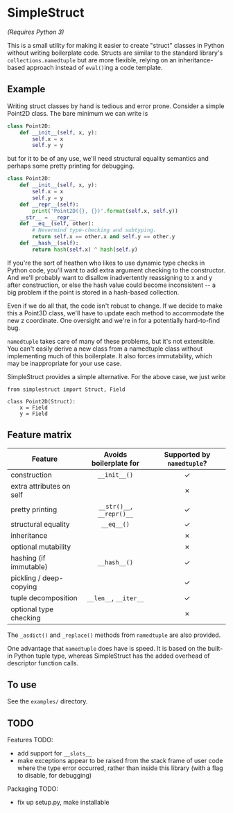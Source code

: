 # SimpleStruct

*(Requires Python 3)*

This is a small utility for making it easier to create "struct" classes
in Python without writing boilerplate code. Structs are similar to the
standard library's `collections.namedtuple` but are more flexible,
relying on an inheritance-based approach instead of `eval()`ing a code
template.

## Example

Writing struct classes by hand is tedious and error prone. Consider a
simple Point2D class. The bare minimum we can write is

```python
class Point2D:
    def __init__(self, x, y):
        self.x = x
        self.y = y
```

but for it to be of any use, we'll need structural equality semantics
and perhaps some pretty printing for debugging.

```python
class Point2D:
    def __init__(self, x, y):
        self.x = x
        self.y = y
    def __repr__(self):
        print('Point2D({}, {})'.format(self.x, self.y))
    __str__ = __repr__
    def __eq__(self, other):
        # Nevermind type-checking and subtyping.
        return self.x == other.x and self.y == other.y
    def __hash__(self):
        return hash(self.x) ^ hash(self.y)
```

If you're the sort of heathen who likes to use dynamic type checks
in Python code, you'll want to add extra argument checking to the
constructor. And we'll probably want to disallow inadvertently
reassigning to x and y after construction, or else the hash value
could become inconsistent -- a big problem if the point is stored
in a hash-based collection.

Even if we do all that, the code isn't robust to change. If we decide
to make this a Point3D class, we'll have to update each method to
accommodate the new z coordinate. One oversight and we're in for a
potentially hard-to-find bug.

`namedtuple` takes care of many of these problems, but it's not
extensible. You can't easily derive a new class from a namedtuple
class without implementing much of this boilerplate. It also forces
immutability, which may be inappropriate for your use case.

SimpleStruct provides a simple alternative. For the above case,
we just write

    from simplestruct import Struct, Field
    
    class Point2D(Struct):
        x = Field
        y = Field

## Feature matrix

Feature | Avoids boilerplate for | Supported by `namedtuple`?
---|:---:|:---:
construction | `__init__()` | ✓
extra attributes on self | | ✗
pretty printing | `__str()__`, `__repr()__` | ✓
structural equality | `__eq__()` | ✓
inheritance | | ✗
optional mutability | | ✗
hashing (if immutable) | `__hash__()` | ✓
pickling / deep-copying |  | ✓
tuple decomposition | `__len__`, `__iter__` | ✓
optional type checking | | ✗

The `_asdict()` and `_replace()` methods from `namedtuple` are also
provided.

One advantage that `namedtuple` does have is speed. It is based on
the built-in Python tuple type, whereas SimpleStruct has the added
overhead of descriptor function calls.


## To use ###

See the `examples/` directory.


## TODO ###

Features TODO:
- add support for `__slots__`
- make exceptions appear to be raised from the stack frame of user code
  where the type error occurred, rather than inside this library (with
  a flag to disable, for debugging)

Packaging TODO:
- fix up setup.py, make installable
